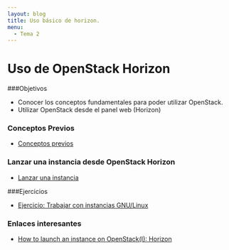 ```yaml
---
layout: blog
title: Uso básico de horizon.
menu:
  - Tema 2
---
```

# Uso de OpenStack Horizon

###Objetivos

* Conocer los conceptos fundamentales para poder utilizar OpenStack.
* Utilizar OpenStack desde el panel web (Horizon)

### Conceptos Previos

* [Conceptos previos](conceptos_previos.html)

### Lanzar una instancia desde OpenStack Horizon

* [Lanzar una instancia](lanzar_instancia)

###Ejercicios

* [Ejercicio: Trabajar con instancias GNU/Linux](practica_linux)

### Enlaces interesantes

* [How to launch an instance on OpenStack(I): Horizon](http://albertomolina.wordpress.com/2013/11/20/how-to-launch-an-instance-on-openstack-i-horizon/)